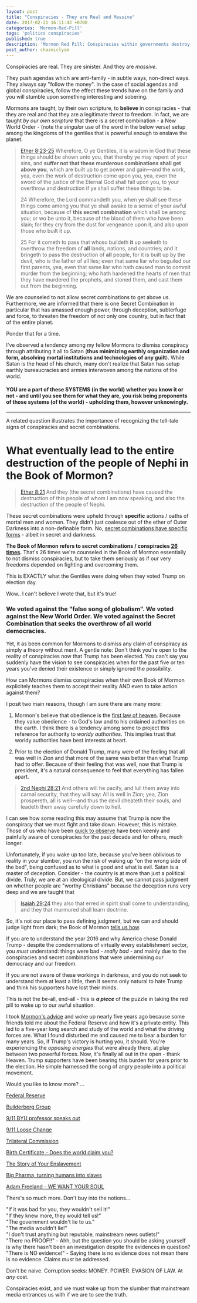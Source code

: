 ```yaml
---
layout: post
title: "Conspiracies - They are Real and Massive"
date: 2017-02-21 16:11:43 +0700
categories: 'Mormon-Red-Pill'
tags: 'politics conspiracies'
published: true
description: 'Mormon Red Pill: Conspiracies within governments destroy nations.'
post_author: chasmiclysm
---
```


Conspiracies are real. They are sinister. And they are *massive*.

They push agendas which are anti-family - in subtle ways, non-direct ways. They always say "follow the money". In the case of social agendas and global conspiracies, follow the effect these trends have on the family and you will stumble upon something interesting and sobering.

Mormons are taught, by their own scripture, to **believe** in conspiracies - that they are real and that they are a legitimate threat to freedom. In fact, we are taught *by our own scripture* that there is a secret combination - a New World Order - (note the *singular* use of the word in the below verse) setup among the kingdoms of the gentiles that is powerful enough to enslave the planet.

> [Ether 8:23-25][18] Wherefore, O ye Gentiles, it is wisdom in God that these things should be shown unto you, that thereby ye may repent of your sins, and **suffer not that these murderous combinations shall get above you**, which are built up to get power and gain—and the work, yea, even the work of destruction come upon you, yea, even the sword of the justice of the Eternal God shall fall upon you, to your overthrow and destruction if ye shall suffer these things to be.
>
> 24 Wherefore, the Lord commandeth you, when ye shall see these things come among you that ye shall awake to a sense of your awful situation, because of **this secret combination** which shall be among you; or wo be unto it, because of the blood of them who have been slain; for they cry from the dust for vengeance upon it, and also upon those who built it up.
>
> 25 For it cometh to pass that whoso buildeth **it** up seeketh to overthrow the freedom of **all** lands, nations, and countries; and it bringeth to pass the destruction of **all** people, for it is built up by the devil, who is the father of all lies; even that same liar who beguiled our first parents, yea, even that same liar who hath caused man to commit murder from the beginning; who hath hardened the hearts of men that they have murdered the prophets, and stoned them, and cast them out from the beginning.

We are counseled to not allow secret combinations to get above us. Furthermore, we are informed that there is one Secret Combination in particular that has amassed enough power, through deception, subterfuge and force, to threaten the freedom of not only one country, but in fact that of the entire planet.

Ponder that for a time.

I've observed a tendency among my fellow Mormons to dismiss conspiracy through attributing it all to Satan (**thus minimizing earthly organization and form, absolving mortal institutions and technologies of any guilt**). While Satan is the head of his church, many don't realize that Satan has setup earthly bureaucracies and armies interwoven among the nations of the world.

#### YOU are a part of these SYSTEMS (in the world) whether you know it or not - and until you see them for what they are, you risk being proponents of those systems (of the world) - upholding them, however unknowingly.

---

A related question illustrates the importance of recognizing the tell-tale signs of conspiracies and secret combinations.

# What eventually lead to the entire destruction of the people of Nephi in the Book of Mormon?

> [Ether 8:21][7] And they (the secret combinations) have caused the destruction of this people of whom I am now speaking, and also the destruction of the people of Nephi.

These secret combinations were upheld through **specific** actions / oaths of mortal men and women. They didn't just coalesce out of the ether of Outer Darkness into a non-definable form. No, [secret combinations have specific forms][4] - albeit in secret and darkness.

**The Book of Mormon refers to secret combinations / conspiracies [26 times][8].** That's 26 times we're counseled in the Book of Mormon essentially to not dismiss conspiracies, but to take them seriously as if our very freedoms depended on fighting and overcoming them.

This is EXACTLY what the Gentiles were doing when they voted Trump on election day.

Wow.. I can't believe I wrote that, but it's true!

### We voted against the "false song of globalism". We voted against the New World Order. We voted against the Secret Combination that seeks the overthrow of all world democracies.

Yet, it as been common for Mormons to dismiss any claim of conspiracy as simply a theory without merit. A gentle note: Don't think you're open to the reality of conspiracies now that Trump has been elected. You can't say you suddenly have the vision to see conspiracies when for the past five or ten years you've denied their existence or simply ignored the possibility.

How can Mormons dismiss conspiracies when their own Book of Mormon explicitely teaches them to accept their reality AND even to take action against them?

I posit two main reasons, though I am sure there are many more:


1. Mormon's believe that obedience is the [first law of heaven][1]. Because they value obedience - to God's law and to his ordained authorities on the earth. I think there is a tendency among some to project this reference for authority to *worldy authorities*. This implies trust that worldy authorities have best interests at heart.

2. Prior to the election of Donald Trump, many were of the feeling that all was well in Zion and that more of the same was better than what Trump had to offer. Because of their feeling that was well, now that Trump is president, it's a natural consequence to feel that everything has fallen apart.

> [2nd Nephi 28:21][19] And others will he pacify, and lull them away into carnal security, that they will say: All is well in Zion; yea, Zion prospereth, all is well—and thus the devil cheateth their souls, and leadeth them away carefully down to hell.

I can see how some reading this may assume that Trump is now the conspiracy that we must fight and take down. However, this is mistake. Those of us who have been [quick to observe][2] have been keenly and painfully aware of conspiracies for the past decade and for others, much longer.

Unfortunately, if you wake up too late, because you've been oblivious to reality in your slumber, you run the risk of waking up "on the wrong side of the bed", being confused as to what is good and what is evil. Satan is a master of deception. Consider - the country is at more than just a political divide. Truly, we are at an ideological divide. But, we cannot pass judgment on whether people are "worthy Christians" because the deception runs very deep and we are taught that 

> [Isaiah 29:24][5] they also that erred in spirit shall come to understanding, and they that murmured shall learn doctrine.

So, it's not our place to pass defining judgment, but we can and should judge light from dark; the Book of Mormon [tells us how][6].

If you are to understand the year 2016 and why America chose Donald Trump - despite the condemnations of virtually every establishment sector, you *must* understand: things were bad - *really bad* - and mainly due to the conspiracies and secret combinations that were undermining our democracy and our freedom.

If you are not aware of these workings in darkness, and you do not seek to understand them at least a little, then it seems only natural to hate Trump and think his supporters have lost their minds.

This is not the be-all, end-all - this is <i><b>*a piece*</b></i> of the puzzle in taking the red pill to wake up to our awful situation.

I took [Mormon's advice][20] and woke up nearly five years ago because some friends told me about the Federal Reserve and how it's a private entity. This led to a five-year long search and study of the world and what the driving forces are. What I found disturbed me and caused me to bear a burden for many years. So, if Trump's victory is hurting you, it should. You're experiencing the *opposing energies* that were already there, at play between two powerful forces. Now, it's finally all out in the open - thank Heaven. Trump supporters have been bearing this burden for years prior to the election. He simple harnessed the song of angry people into a political movement.

Would you like to know more? ...

[Federal Reserve][9]

[Builderberg Group][10]

[9/11 BYU professor speaks out][11]

[9/11 Loose Change][12]

[Trilateral Commission][13]

[Birth Certificate - Does the world claim you?][14]

[The Story of Your Enslavement][15]

[Big Pharma, turning humans into slaves][16]

[Adam Freeland - WE WANT YOUR SOUL][17]

There's so much more. Don't buy into the notions...

"If it was bad for you, they wouldn't sell it!" <br>
"If they knew more, they would tell us!" <br>
"The government wouldn't lie to us." <br>
"The media wouldn't lie!" <br>
"I don't trust anything but reputable, mainstream news outlets!" <br>
"There no PROOF!!" - Ahh, but the question you should be asking yourself is why there hasn't been an investigation despite the evidences in question? "There is NO evidence!" - Saying there is no evidence does not mean there is no evidence. Claims *must* be addressed.

Don't be naive. Corruption seeks: MONEY. POWER. EVASION OF LAW. At *any* cost.

Conspiracies exist, and we must wake up from the slumber that mainstream media entrances us with if we are to see the truth.


[1]: https://www.lds.org/manual/preparing-for-exaltation-teachers-manual/lesson-23-obedience-the-first-law-of-heaven?lang=eng
[2]: https://www.lds.org/scriptures/bofm/morm/1.2?lang=eng#1
[3]: https://www.lds.org/scriptures/bofm/ether/8.21?lang=eng#20
[4]: https://www.lds.org/scriptures/bofm/ether/8.20?lang=eng#20
[5]: https://www.lds.org/scriptures/ot/isa/29.24?lang=eng#23
[6]: https://www.lds.org/scriptures/bofm/moro/7.14-19?lang=eng#16
[7]: https://www.lds.org/scriptures/bofm/ether/8.21?lang=eng#20
[8]: https://www.lds.org/scriptures/search?lang=eng&type=verse&query=combination
[9]: https://www.youtube.com/watch?v=5IJeemTQ7Vk
[10]: https://www.youtube.com/watch?v=KYWx_cFzqro
[11]: https://www.youtube.com/watch?v=wkaX5n3pfZE
[12]: https://www.youtube.com/watch?v=TY5pg2n95ko
[13]: https://www.youtube.com/watch?v=B4GcuIhsShM
[14]: https://www.youtube.com/watch?v=BeuOEPETUX0
[15]: https://www.youtube.com/watch?v=Xbp6umQT58A
[16]: https://www.youtube.com/watch?v=D1uARFrI9U4
[17]: https://www.youtube.com/watch?v=0oMEuyhBkRo
[18]: https://www.lds.org/scriptures/bofm/ether/8.19-25?lang=en#19
[19]: https://www.lds.org/scriptures/bofm/2-ne/28.21?lang=eng#20
[20]: https://www.lds.org/scriptures/bofm/ether/8.24?lang=eng#24